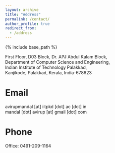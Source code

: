 ```yaml
---
layout: archive
title: "Address"
permalink: /contact/
author_profile: true
redirect_from:
  - /address
---
```


{% include base_path %}

First Floor, D03 Block, Dr. APJ Abdul Kalam Block,\
Department of Computer Science and Engineering,\
Indian Institute of Technology Palakkad,\
Kanjikode, Palakkad, Kerala, India-678623

Email
======
avirupmandal [at] iitpkd [dot] ac [dot] in\
mandal [dot] avirup [at] gmail [dot] com

Phone
======

Office: 0491-209-1164
